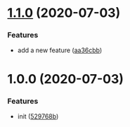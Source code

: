 # [1.1.0](https://github.com/gsdevme/semantic-release-test/compare/v1.0.0...v1.1.0) (2020-07-03)


### Features

* add a new feature ([aa36cbb](https://github.com/gsdevme/semantic-release-test/commit/aa36cbbe386e7f8833c6749cdbd60103118d82c5))

# 1.0.0 (2020-07-03)


### Features

* init ([529768b](https://github.com/gsdevme/semantic-release-test/commit/529768bf5a55f2a1b89bb4535029695698109303))
